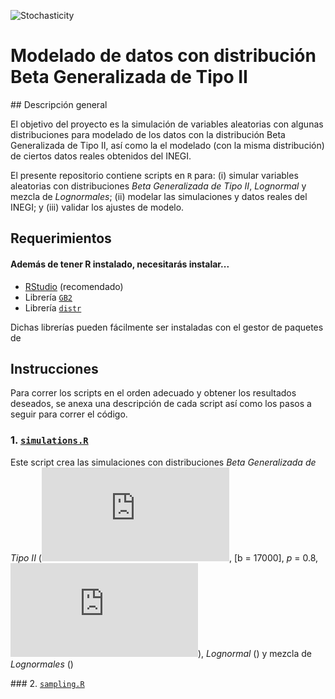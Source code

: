 
![Stochasticity](https://github.com/RodolfoFerro/ModeladoBetaGeneralizadaII/blob/master/logo.png)

# Modelado de datos con distribución Beta Generalizada de Tipo II

## Descripción general

El objetivo del proyecto es la simulación de variables aleatorias con algunas distribuciones para modelado de los datos con la distribución Beta Generalizada de Tipo II, así como la el modelado (con la misma distribución) de ciertos datos reales obtenidos del INEGI.

El presente repositorio contiene scripts en `R` para: (i) simular variables aleatorias con distribuciones _Beta Generalizada de Tipo II_, _Lognormal_ y mezcla de _Lognormales_; (ii) modelar las simulaciones y datos reales del INEGI; y (iii) validar los ajustes de modelo.

## Requerimientos


#### Además de tener R instalado, necesitarás instalar...


* [RStudio](https://www.rstudio.com) (recomendado)
* Librería [`GB2`](https://cran.r-project.org/web/packages/GB2/index.html)
* Librería [`distr`](https://cran.r-project.org/web/packages/distr/index.html)

Dichas librerías pueden fácilmente ser instaladas con el gestor de paquetes de


## Instrucciones

Para correr los scripts en el orden adecuado y obtener los resultados deseados, se anexa una descripción de cada script así como los pasos a seguir para correr el código.


### 1. [`simulations.R`]()

Este script crea las simulaciones con distribuciones _Beta Generalizada de Tipo II_ (![](https://latex.codecogs.com/svg.latex?a%3D3.25), \[b = 17000\], $p$ = 0.8, ![](https://latex.codecogs.com/gif.latex?q&space;=&space;0.35)), _Lognormal_ () y mezcla de _Lognormales_ ()

### 2. [`sampling.R`]()
